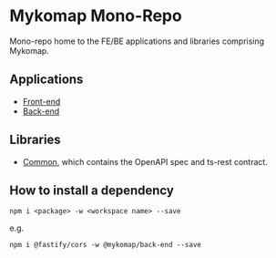# Mykomap Mono-Repo

Mono-repo home to the FE/BE applications and libraries comprising Mykomap.

## Applications

- [Front-end](./apps/front-end/)
- [Back-end](./apps/back-end/)

## Libraries

- [Common](./libs/common/), which contains the OpenAPI spec and ts-rest contract.

## How to install a dependency

```
npm i <package> -w <workspace name> --save
```

e.g.

```
npm i @fastify/cors -w @mykomap/back-end --save
```
